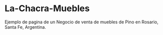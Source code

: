 # La-Chacra-Muebles
Ejemplo de pagina de un Negocio de venta de muebles de Pino en Rosario, Santa Fe, Argentina.
